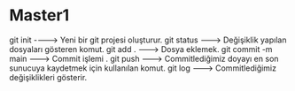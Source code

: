 

# Master1

git init ----> Yeni bir git projesi oluşturur.
git status ---> Değişiklik yapılan dosyaları gösteren komut.
git add . ---> Dosya eklemek.
git commit -m main ---> Commit işlemi .
git push ---> Commitlediğimiz doyayı en son sunucuya kaydetmek için kullanılan komut.
git log ---> Commitlediğimiz değişiklikleri gösterir.
